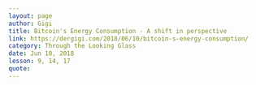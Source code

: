 ```yaml
---
layout: page
author: Gigi
title: Bitcoin's Energy Consumption - A shift in perspective
link: https://dergigi.com/2018/06/10/bitcoin-s-energy-consumption/
category: Through the Looking Glass
date: Jun 10, 2018
lesson: 9, 14, 17
quote: 
---
```

